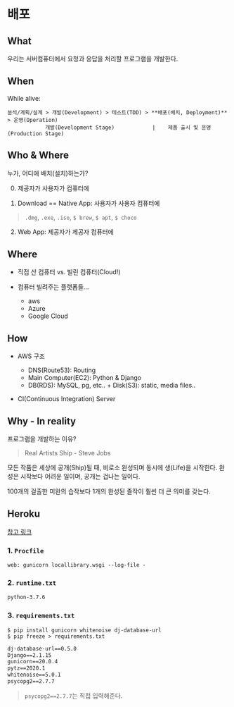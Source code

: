 # 배포



## What

우리는 서버컴퓨터에서 요청과 응답을 처리할 프로그램을 개발한다.


## When

While alive:

    분석/계획/설계 > 개발(Development) > 테스트(TDD) > **배포(배치, Deployment)** > 운영(Operation)
                개발(Development Stage)            |    제품 출시 및 운영(Production Stage)

## Who & Where

누가, 어디에 배치(설치)하는가?

0. 제공자가 사용자가 컴퓨터에 

1. Download == Native App: 사용자가 사용자 컴퓨터에

> `.dmg`, `.exe`, `.iso`, `$ brew`, `$ apt`, `$ choco`

2. Web App: 제공자가 제공자 컴퓨터에

## Where

- 직접 산 컴퓨터 vs. 빌린 컴퓨터(Cloud!)

- 컴퓨터 빌려주는 플랫폼들...

    - aws
    - Azure
    - Google Cloud

## How

- AWS 구조
    - DNS(Route53): Routing
    - Main Computer(EC2): Python & Django
    - DB(RDS): MySQL, pg, etc.. + Disk(S3): static, media files..

- CI(Continuous Integration) Server

## Why - In reality

프로그램을 개발하는 이유?

> Real Artists Ship
>           - Steve Jobs

모든 작품은 세상에 공개(Ship)될 때, 비로소 완성되며 동시에 생(Life)을 시작한다.
완성은 시작보다 어려운 일이며, 공개는 겁나는 일이다.

100개의 걸출한 미완의 습작보다 1개의 완성된 졸작이 훨씬 더 큰 의미를 갖는다.



## Heroku

[참고 링크](https://developer.mozilla.org/en-US/docs/Learn/Server-side/Django/Deployment)

### 1. `Procfile`

```procfile
web: gunicorn locallibrary.wsgi --log-file -
```

### 2. `runtime.txt`

```txt
python-3.7.6
```

### 3. `requirements.txt`

```shell
$ pip install gunicorn whitenoise dj-database-url
$ pip freeze > requirements.txt
```

```txt
dj-database-url==0.5.0
Django==2.1.15
gunicorn==20.0.4
pytz==2020.1
whitenoise==5.0.1
psycopg2==2.7.7
```

> `psycopg2==2.7.7`는 직접 입력해준다.